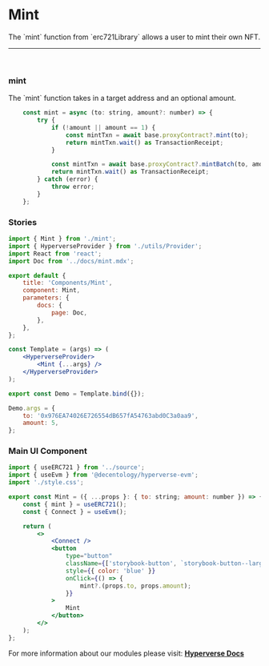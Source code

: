 # Mint

<p> The `mint` function from `erc721Library` allows a user to mint their own NFT. </p>

---

<br>

### mint

<p> The `mint` function takes in a target address and an optional amount. </p>

```jsx
	const mint = async (to: string, amount?: number) => {
		try {
			if (!amount || amount == 1) {
				const mintTxn = await base.proxyContract?.mint(to);
				return mintTxn.wait() as TransactionReceipt;
			}

			const mintTxn = await base.proxyContract?.mintBatch(to, amount);
			return mintTxn.wait() as TransactionReceipt;
		} catch (error) {
			throw error;
		}
	};
```

### Stories

```jsx
import { Mint } from './mint';
import { HyperverseProvider } from './utils/Provider';
import React from 'react';
import Doc from '../docs/mint.mdx';

export default {
	title: 'Components/Mint',
	component: Mint,
	parameters: {
		docs: {
			page: Doc,
		},
	},
};

const Template = (args) => (
	<HyperverseProvider>
		<Mint {...args} />
	</HyperverseProvider>
);

export const Demo = Template.bind({});

Demo.args = {
	to: '0x976EA74026E726554dB657fA54763abd0C3a0aa9',
	amount: 5,
};
```

### Main UI Component

```jsx
import { useERC721 } from '../source';
import { useEvm } from '@decentology/hyperverse-evm';
import './style.css';

export const Mint = ({ ...props }: { to: string; amount: number }) => {
	const { mint } = useERC721();
	const { Connect } = useEvm();

	return (
		<>
			<Connect />
			<button
				type="button"
				className={['storybook-button', `storybook-button--large`].join(' ')}
				style={{ color: 'blue' }}
				onClick={() => {
					mint?.(props.to, props.amount);
				}}
			>
				Mint
			</button>
		</>
	);
};
```

For more information about our modules please visit: [**Hyperverse Docs**](docs.hyperverse.dev)
